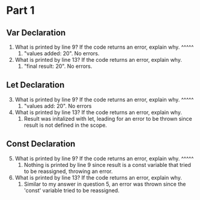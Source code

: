 # Part 1
## Var Declaration

1.  What is printed by line 9? If the code returns an error, explain why. ^^^^^
    1. "values added: 20". No errors.
2. What is printed by line 13? If the code returns an error, explain why.
    1. "final result: 20". No errors.
## Let Declaration

3. What is printed by line 9? If the code returns an error, explain why. ^^^^^
    1. "values add: 20". No errors
4. What is printed by line 13? If the code returns an error, explain why.
    1. Result was initalized with let, leading for an error to be thrown since result is not defined in the scope.

## Const Declaration
  
5. What is printed by line 9? If the code returns an error, explain why. ^^^^^
    1. Nothing is printed by line 9 since result is a const variable that tried to be reassigned, throwing an error.
6. What is printed by line 13? If the code returns an error, explain why.
   1. Similar to my answer in question 5, an error was thrown since the 'const' variable tried to be reassigned. 
